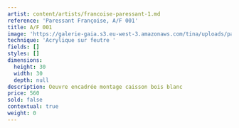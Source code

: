 ```yaml
---
artist: content/artists/francoise-paressant-1.md
reference: 'Paressant Françoise, A/F 001'
title: A/F 001
image: 'https://galerie-gaia.s3.eu-west-3.amazonaws.com/tina/uploads/paressant-francoise/galerie-gaia-francoise-paressant-a-f-30x30-001.jpg'
technique: 'Acrylique sur feutre '
fields: []
styles: []
dimensions:
  height: 30
  width: 30
  depth: null
description: Oeuvre encadrée montage caisson bois blanc
price: 560
sold: false
contextual: true
weight: 0
---
```


